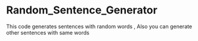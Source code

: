 # Random_Sentence_Generator
This code generates sentences with random words , Also you can generate other sentences with same words
